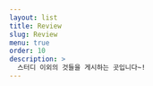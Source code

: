 ```yaml
---
layout: list
title: Review
slug: Review
menu: true
order: 10
description: >
  스터디 이외의 것들을 게시하는 곳입니다~!
---
```

